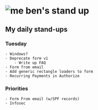 # ![me](https://avatars2.githubusercontent.com/u/5232044?s=50&v=4) ben's stand up

## My daily stand-ups

### Tuesday

    - Windows?
    - Deprecate form v1
        - Write up FAQ
    - Form from email
    - Add generic rectangle loaders to form
    - Recurring Payments in Authorize

### Priorities 
   
    - Form From email (w/SPF records)
    - Infosec
      
